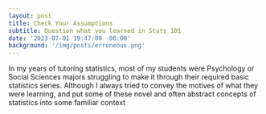```yaml
---
layout: post
title: Check Your Assumptions
subtitle: Question what you learned in Stats 101 
date: '2023-07-01 19:47:00 -08:00'
background: '/img/posts/erroneous.png'
---
```


In my years of tutoring statistics, most of my students were Psychology or Social Sciences majors struggling to make it through their required basic statistics series. Although I always tried to convey the motives of what they were learning, and put some of these novel and often abstract concepts of statistics into some familiar context